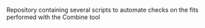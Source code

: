 Repository containing several scripts to automate checks on the fits performed with the Combine tool
